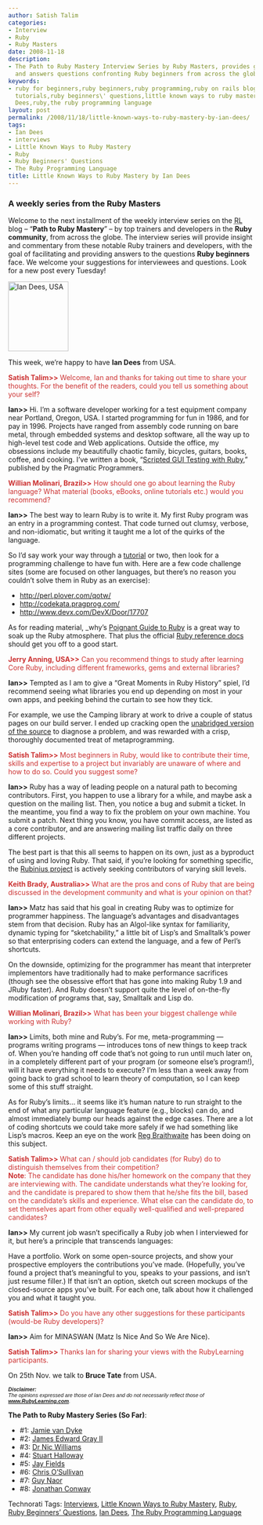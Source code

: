 ```yaml
---
author: Satish Talim
categories:
- Interview
- Ruby
- Ruby Masters
date: 2008-11-18
description:
- The Path to Ruby Mastery Interview Series by Ruby Masters, provides guidance to
  and answers questions confronting Ruby beginners from across the globe.
keywords:
- ruby for beginners,ruby beginners,ruby programming,ruby on rails blog,rails blog,rails
  tutorials,ruby beginners\' questions,little known ways to ruby mastery,ruby masters,interviews,Ian
  Dees,ruby,the ruby programming language
layout: post
permalink: /2008/11/18/little-known-ways-to-ruby-mastery-by-ian-dees/
tags:
- Ian Dees
- interviews
- Little Known Ways to Ruby Mastery
- Ruby
- Ruby Beginners' Questions
- The Ruby Programming Language
title: Little Known Ways to Ruby Mastery by Ian Dees
---
```


<div>
  <h3>
    A weekly series from the Ruby Masters
  </h3>
  
  <p class="update">
    Welcome to the next installment of the weekly interview series on the <abbr title="RubyLearning">RL</abbr> blog &#8211; &#8220;<strong>Path to Ruby Mastery</strong>&#8221; &#8211; by top trainers and developers in the <strong>Ruby community</strong>, from across the globe. The interview series will provide insight and commentary from these notable Ruby trainers and developers, with the goal of facilitating and providing answers to the questions <strong>Ruby beginners</strong> face. We welcome your suggestions for interviewees and questions. Look for a new post every Tuesday!
  </p>
  
  <p>
    <img class="alignright" src="http://rubylearning.com/images/iandees.jpg" alt="Ian Dees, USA" title="Ian Dees, USA" width="123" height="142" />
  </p>
  
  <p>
    <span class="drop_cap">T</span>his week, we&#8217;re happy to have <strong>Ian Dees</strong> from USA.
  </p>
  
  <p>
    <span style="color:#CC3333;"><strong>Satish Talim>></strong> Welcome, Ian and thanks for taking out time to share your thoughts. For the benefit of the readers, could you tell us something about your self?</span>
  </p>
  
  <p>
    <strong>Ian>></strong> Hi. I&#8217;m a software developer working for a test equipment company near Portland, Oregon, USA. I started programming for fun in 1986, and for pay in 1996. Projects have ranged from assembly code running on bare metal, through embedded systems and desktop software, all the way up to high-level test code and Web applications. Outside the office, my obsessions include my beautifully chaotic family, bicycles, guitars, books, coffee, and cooking. I&#8217;ve written a book, &#8220;<a href="http://www.pragprog.com/titles/idgtr/scripted-gui-testing-with-ruby">Scripted GUI Testing with Ruby</a>,&#8221; published by the Pragmatic Programmers.
  </p>
  
  <p>
    <span style="color:#CC3333;"><strong>Willian Molinari, Brazil>></strong> How should one go about learning the Ruby language? What material (books, eBooks, online tutorials etc.) would you recommend?</span>
  </p>
  
  <p>
    <strong>Ian>></strong> The best way to learn Ruby is to write it. My first Ruby program was an entry in a programming contest. That code turned out clumsy, verbose, and non-idiomatic, but writing it taught me a lot of the quirks of the language.
  </p>
  
  <p>
    So I&#8217;d say work your way through a <a href="http://tryruby.hobix.com/">tutorial</a> or two, then look for a programming challenge to have fun with. Here are a few code challenge sites (some are focused on other languages, but there&#8217;s no reason you couldn&#8217;t solve them in Ruby as an exercise):
  </p>
  
  <ul>
    <li>
      <a href="http://perl.plover.com/qotw/">http://perl.plover.com/qotw/</a>
    </li>
    <li>
      <a href="http://codekata.pragprog.com/">http://codekata.pragprog.com/</a>
    </li>
    <li>
      <a href="http://www.devx.com/DevX/Door/17707">http://www.devx.com/DevX/Door/17707</a>
    </li>
  </ul>
  
  <p>
    As for reading material, _why&#8217;s <a href="http://poignantguide.net/ruby/">Poignant Guide to Ruby</a> is a great way to soak up the Ruby atmosphere. That plus the official <a href="http://www.ruby-doc.org/">Ruby reference docs</a> should get you off to a good start.
  </p>
  
  <p>
    <span style="color:#CC3333;"><strong>Jerry Anning, USA>></strong> Can you recommend things to study after learning Core Ruby, including different frameworks, gems and external libraries?</span>
  </p>
  
  <p>
    <strong>Ian>></strong> Tempted as I am to give a &#8220;Great Moments in Ruby History&#8221; spiel, I&#8217;d recommend seeing what libraries you end up depending on most in your own apps, and peeking behind the curtain to see how they tick.
  </p>
  
  <p>
    For example, we use the Camping library at work to drive a couple of status pages on our build server. I ended up cracking open the <a href="http://code.whytheluckystiff.net/svn/camping/trunk/lib/camping-unabridged.rb">unabridged version of the source</a> to diagnose a problem, and was rewarded with a crisp, thoroughly documented treat of metaprogramming.
  </p>
  
  <p>
    <span style="color:#CC3333;"><strong>Satish Talim>></strong> Most beginners in Ruby, would like to contribute their time, skills and expertise to a project but invariably are unaware of where and how to do so. Could you suggest some?</span>
  </p>
  
  <p>
    <strong>Ian>></strong> Ruby has a way of leading people on a natural path to becoming contributors. First, you happen to use a library for a while, and maybe ask a question on the mailing list. Then, you notice a bug and submit a ticket. In the meantime, you find a way to fix the problem on your own machine. You submit a patch. Next thing you know, you have commit access, are listed as a core contributor, and are answering mailing list traffic daily on three different projects.
  </p>
  
  <p>
    The best part is that this all seems to happen on its own, just as a byproduct of using and loving Ruby. That said, if you&#8217;re looking for something specific, the <a href="http://rubini.us/contribute">Rubinius project</a> is actively seeking contributors of varying skill levels.
  </p>
  
  <p>
    <span style="color:#CC3333;"><strong>Keith Brady, Australia>></strong> What are the pros and cons of Ruby that are being discussed in the development community and what is your opinion on that?</span>
  </p>
  
  <p>
    <strong>Ian>></strong> Matz has said that his goal in creating Ruby was to optimize for programmer happiness. The language&#8217;s advantages and disadvantages stem from that decision. Ruby has an Algol-like syntax for familiarity, dynamic typing for &#8220;sketchability,&#8221; a little bit of Lisp&#8217;s and Smalltalk&#8217;s power so that enterprising coders can extend the language, and a few of Perl&#8217;s shortcuts.
  </p>
  
  <p>
    On the downside, optimizing for the programmer has meant that interpreter implementors have traditionally had to make performance sacrifices (though see the obsessive effort that has gone into making Ruby 1.9 and JRuby faster). And Ruby doesn&#8217;t support quite the level of on-the-fly modification of programs that, say, Smalltalk and Lisp do.
  </p>
  
  <p>
    <span style="color:#CC3333;"><strong>Willian Molinari, Brazil>></strong> What has been your biggest challenge while working with Ruby?</span>
  </p>
  
  <p>
    <strong>Ian>></strong> Limits, both mine and Ruby&#8217;s. For me, meta-programming &#8212; programs writing programs &#8212; introduces tons of new things to keep track of. When you&#8217;re handing off code that&#8217;s not going to run until much later on, in a completely different part of your program (or someone else&#8217;s program!), will it have everything it needs to execute? I&#8217;m less than a week away from going back to grad school to learn theory of computation, so I can keep some of this stuff straight.
  </p>
  
  <p>
    As for Ruby&#8217;s limits&#8230; it seems like it&#8217;s human nature to run straight to the end of what any particular language feature (e.g., blocks) can do, and almost immediately bump our heads against the edge cases. There are a lot of coding shortcuts we could take more safely if we had something like Lisp&#8217;s macros. Keep an eye on the work <a href="http://rewrite.rubyforge.org/">Reg Braithwaite</a> has been doing on this subject.
  </p>
  
  <p>
    <span style="color:#CC3333;"><strong>Satish Talim>></strong> What can / should job candidates (for Ruby) do to distinguish themselves from their competition?<br /><strong>Note</strong>: The candidate has done his/her homework on the company that they are interviewing with. The candidate understands what they&#8217;re looking for, and the candidate is prepared to show them that he/she fits the bill, based on the candidate&#8217;s skills and experience. What else can the candidate do, to set themselves apart from other equally well-qualified and well-prepared candidates?</span>
  </p>
  
  <p>
    <strong>Ian>></strong> My current job wasn&#8217;t specifically a Ruby job when I interviewed for it, but here&#8217;s a principle that transcends languages:
  </p>
  
  <p>
    Have a portfolio. Work on some open-source projects, and show your prospective employers the contributions you&#8217;ve made. (Hopefully, you&#8217;ve found a project that&#8217;s meaningful to you, speaks to your passions, and isn&#8217;t just resume filler.) If that isn&#8217;t an option, sketch out screen mockups of the closed-source apps you&#8217;ve built. For each one, talk about how it challenged you and what it taught you.
  </p>
  
  <p>
    <span style="color:#CC3333;"><strong>Satish Talim>></strong> Do you have any other suggestions for these participants (would-be Ruby developers)?</span>
  </p>
  
  <p>
    <strong>Ian>></strong> Aim for MINASWAN (Matz Is Nice And So We Are Nice).
  </p>
  
  <p>
    <span style="color:#CC3333;"><strong>Satish Talim>></strong> Thanks Ian for sharing your views with the RubyLearning participants.</span>
  </p>
  
  <p class="note">
    On 25th Nov. we talk to <strong>Bruce Tate</strong> from USA.
  </p>
  
  <p>
    <span style="font-size: 8pt; font-family: Arial;"><i><strong>Disclaimer:</strong></i></span><br /><span style="font-size: 8pt; font-family: Arial;"><i>The opinions expressed are those of Ian Dees and do not necessarily reflect those of <strong><a href="http://rubylearning.com/">www.RubyLearning.com</a></strong>.</i></span>
  </p>
  
  <p>
    <strong>The Path to Ruby Mastery Series (So Far)</strong>:
  </p>
  
  <ul>
    <li>
      #1: <a href="http://rubylearning.com/blog/2008/09/23/little-known-ways-to-ruby-mastery-by-jamie-van-dyke/">Jamie van Dyke</a>
    </li>
    <li>
      #2: <a href="http://rubylearning.com/blog/2008/09/30/little-known-ways-to-ruby-mastery-by-james-edward-gray-ii/">James Edward Gray II</a>
    </li>
    <li>
      #3: <a href="http://rubylearning.com/blog/2008/10/07/little-known-ways-to-ruby-mastery-by-dr-nic-williams/">Dr Nic Williams</a>
    </li>
    <li>
      #4: <a href="http://rubylearning.com/blog/2008/10/14/little-known-ways-to-ruby-mastery-by-stuart-halloway/">Stuart Halloway</a>
    </li>
    <li>
      #5: <a href="http://rubylearning.com/blog/2008/10/21/little-known-ways-to-ruby-mastery-by-jay-fields/">Jay Fields</a>
    </li>
    <li>
      #6: <a href="http://rubylearning.com/blog/2008/10/28/little-known-ways-to-ruby-mastery-by-chris-osullivan/">Chris O&#8217;Sullivan</a>
    </li>
    <li>
      #7: <a href="http://rubylearning.com/blog/2008/11/04/little-known-ways-to-ruby-mastery-by-guy-naor/">Guy Naor</a>
    </li>
    <li>
      #8: <a href="http://rubylearning.com/blog/2008/11/11/little-known-ways-to-ruby-mastery-by-jonathan-conway/">Jonathan Conway</a>
    </li>
  </ul>
</div>

Technorati Tags: <a href="http://technorati.com/tag/Interviews" rel="tag">Interviews</a>, <a href="http://technorati.com/tag/Little+Known+Ways+to+Ruby+Mastery" rel="tag">Little Known Ways to Ruby Mastery</a>, <a href="http://technorati.com/tag/Ruby" rel="tag">Ruby</a>, <a href="http://technorati.com/tag/Ruby+Beginners%26%238217%3B+Questions" rel="tag">Ruby Beginners&#8217; Questions</a>, <a href="http://technorati.com/tag/Ian+Dees" rel="tag">Ian Dees</a>, <a href="http://technorati.com/tag/The+Ruby+Programming+Language" rel="tag">The Ruby Programming Language</a>
